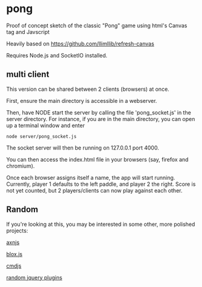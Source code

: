 pong
====

Proof of concept sketch of the classic "Pong" game using html's Canvas tag and Javscript


Heavily based on https://github.com/llimllib/refresh-canvas

Requires Node.js and SocketIO installed.


multi client
-------------

This version can be shared between 2 clients (browsers) at once.

First, ensure the main directory is accessible in a webserver.

Then, have NODE start the server by calling the file 'pong_socket.js' in the server directory.
For instance, if you are in the main directory, you can open up a terminal window and enter

	node server/pong_socket.js

The socket server will then be running on 127.0.0.1 port 4000.

You can then access the index.html file in your browsers (say, firefox and chromium).

Once each browser assigns itself a name, the app will start running.
Currently, player 1 defaults to the left paddle, and player 2 the right. Score is not yet counted,
but 2 players/clients can now play against each other.

Random
------

If you're looking at this, you may be interested in some other, more polished projects:

[axnjs](https://github.com/otterthecat/axnjs)

[blox.js](https://github.com/otterthecat/blox.js)

[cmdjs](https://github.com/otterthecat/cmdjs)

[random jquery plugins](https://github.com/otterthecat/nano-jq)
